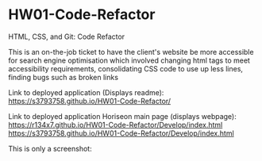 # HW01-Code-Refactor


HTML, CSS, and Git: Code Refactor

This is an on-the-job ticket to have the client's website be more accessible for search engine optimisation which involved changing html tags to meet accessibility requirements, consolidating CSS code to use up less lines, finding bugs such as broken links

Link to deployed application (Displays readme): https://s3793758.github.io/HW01-Code-Refactor/

Link to deployed application Horiseon main page (displays webpage): https://r134x7.github.io/HW01-Code-Refactor/Develop/index.html
https://s3793758.github.io/HW01-Code-Refactor/Develop/index.html


This is only a screenshot:
